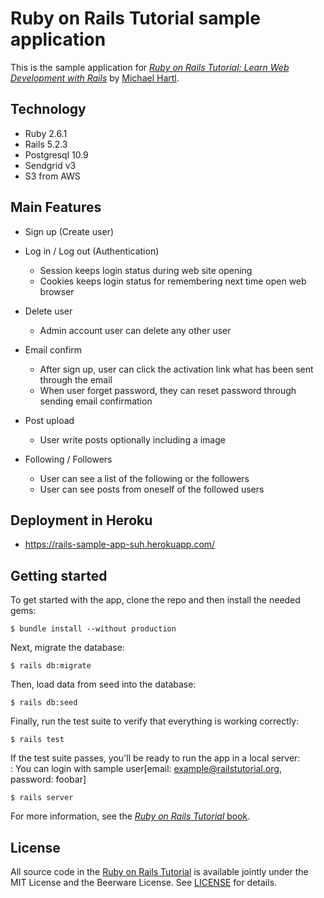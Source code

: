 # Ruby on Rails Tutorial sample application

This is the sample application for
[*Ruby on Rails Tutorial:
Learn Web Development with Rails*](https://www.railstutorial.org/)
by [Michael Hartl](http://www.michaelhartl.com/).


## Technology
- Ruby 2.6.1
- Rails 5.2.3
- Postgresql 10.9
- Sendgrid v3
- S3 from AWS


## Main Features

- Sign up (Create user)

- Log in / Log out (Authentication)
  * Session keeps login status during web site opening
  * Cookies keeps login status for remembering next time open web browser

- Delete user
  * Admin account user can delete any other user

- Email confirm
  * After sign up, user can click the activation link what has been sent through the email
  * When user forget password, they can reset password through sending email confirmation

- Post upload
  * User write posts optionally including a image
  
- Following / Followers
  * User can see a list of the following or the followers
  * User can see posts from oneself of the followed users


## Deployment in Heroku

- https://rails-sample-app-suh.herokuapp.com/


## Getting started

To get started with the app, clone the repo and then install the needed gems:

```
$ bundle install --without production
```

Next, migrate the database:

```
$ rails db:migrate
```

Then, load data from seed into the database:

```
$ rails db:seed
```

Finally, run the test suite to verify that everything is working correctly:

```
$ rails test
```

If the test suite passes, you'll be ready to run the app in a local server: <br />
: You can login with sample user[email: example@railstutorial.org, password: foobar]

```
$ rails server
```

For more information, see the
[*Ruby on Rails Tutorial* book](https://www.railstutorial.org/book).


## License

All source code in the [Ruby on Rails Tutorial](https://www.railstutorial.org/)
is available jointly under the MIT License and the Beerware License. See
[LICENSE](LICENSE) for details.
